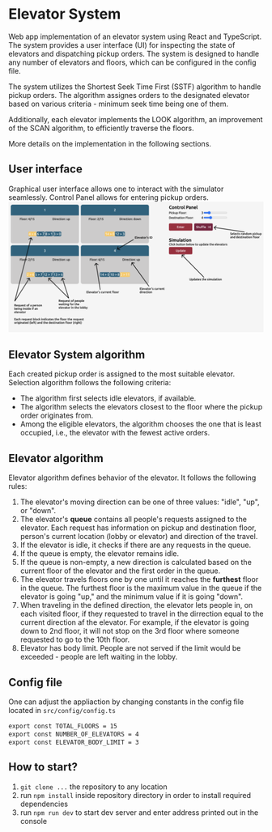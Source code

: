 # Elevator System
Web app implementation of an elevator system using React and TypeScript. The system provides a user interface (UI) for inspecting the state of elevators and dispatching pickup orders. The system is designed to handle any number of elevators and floors, which can be configured in the config file.

The system utilizes the Shortest Seek Time First (SSTF) algorithm to handle pickup orders. The algorithm assignes orders to the designated elevator based on various criteria - minimum seek time being one of them.

Additionally, each elevator implements the LOOK algorithm, an improvement of the SCAN algorithm, to efficiently traverse the floors.

More details on the implementation in the following sections.

## User interface
Graphical user interface allows one to interact with the simulator seamlessly. Control Panel allows for entering pickup orders.
<img src="./src/assets/legend.png" />

## Elevator System algorithm
Each created pickup order is assigned to the most suitable elevator. Selection algorithm follows the following criteria:
- The algorithm first selects idle elevators, if available.
- The algorithm selects the elevators closest to the floor where the pickup order originates from.
- Among the eligible elevators, the algorithm chooses the one that is least occupied, i.e., the elevator with the fewest active orders.

## Elevator algorithm
Elevator algorithm defines behavior of the elevator. It follows the following rules:
1. The elevator's moving direction can be one of three values: "idle", "up", or "down".
2. The elevator's <b>queue</b> contains all people's requests assigned to the elevator. Each request has information on pickup and destination floor, person's current location (lobby or elevator) and direction of the travel.
3. If the elevator is idle, it checks if there are any requests in the queue.
4. If the queue is empty, the elevator remains idle.
5. If the queue is non-empty, a new direction is calculated based on the current floor of the elevator and the first order in the queue.
6. The elevator travels floors one by one until it reaches the <b>furthest</b> floor in the queue. The furthest floor is the maximum value in the queue if the elevator is going "up," and the minimum value if it is going "down".
7. When traveling in the defined direction, the 
elevator lets people in, on each visited floor, if they requested to travel in the dirrection equal to the current direction af the elevator. For example, if the elevator is going down to 2nd floor, it will not stop on the 3rd floor where someone requested to go to the 10th floor.
8. Elevator has body limit. People are not served if the limit would be exceeded - people are left waiting in the lobby.

## Config file
One can adjust the appliaction by changing constants in the config file located in `src/config/config.ts`

```
export const TOTAL_FLOORS = 15
export const NUMBER_OF_ELEVATORS = 4
export const ELEVATOR_BODY_LIMIT = 3
```

## How to start?
1. `git clone ...` the repository to any location
2. run `npm install` inside repository directory in order to install required dependencies
3. run `npm run dev` to start dev server and enter address printed out in the console
